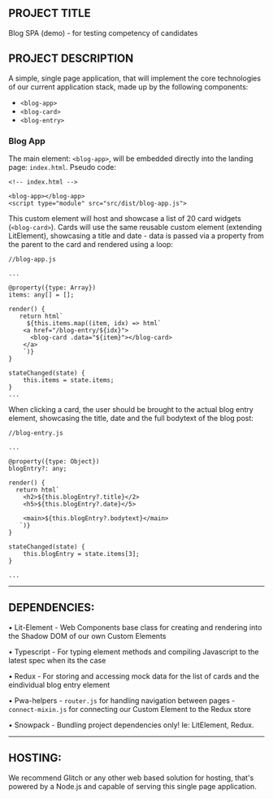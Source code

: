 
## PROJECT TITLE

Blog SPA (demo) - for testing competency of candidates


## PROJECT DESCRIPTION

A simple, single page application, that will implement the core technologies of our current application stack, made up by the following components:

- `<blog-app>`
- `<blog-card>`
- `<blog-entry>`

### Blog App
The main element: `<blog-app>`, will be embedded directly into the landing page: `index.html`. Pseudo code:

```
<!-- index.html -->

<blog-app></blog-app>
<script type="module" src="src/dist/blog-app.js">

```
This custom element will host and showcase a list of 20 card widgets (`<blog-card>`). Cards will use the same reusable custom element (extending LitElement), showcasing a title and date - data is passed via a property from the parent to the card and rendered using a loop:

```
//blog-app.js

...

@property({type: Array})
items: any[] = [];

render() {
   return html`
     ${this.items.map((item, idx) => html`
	<a href="/blog-entry/${idx}">
	  <blog-card .data="${item}"></blog-card>
	</a>
    `)}
}

stateChanged(state) {
    this.items = state.items;
}
...
```

When clicking a card, the user should be brought to the actual blog entry element, showcasing the title, date and the full bodytext of the blog post:

```
//blog-entry.js

...

@property({type: Object})
blogEntry?: any;

render() {
  return html`
    <h2>${this.blogEntry?.title}</2>
	<h5>${this.blogEntry?.date}</5>

	<main>${this.blogEntry?.bodytext}</main>
   `)}
}

stateChanged(state) {
    this.blogEntry = state.items[3];
}

...

```

-----------------

## DEPENDENCIES:

• Lit-Element
	- Web Components base class for creating and rendering into the Shadow DOM of our own Custom Elements

• Typescript
	- For typing element methods and compiling Javascript to the latest spec when its the case

• Redux
	- For storing and accessing mock data for the list of cards and the eindividual blog entry element

• Pwa-helpers
	- `router.js` for handling navigation between pages
	- `connect-mixin.js` for connecting our Custom Element to the Redux store

• Snowpack
	- Bundling project dependencies only! Ie: LitElement, Redux.


-----------------

## HOSTING:

We recommend Glitch or any other web based solution for hosting, that's powered by a Node.js and capable of serving this single page application.







